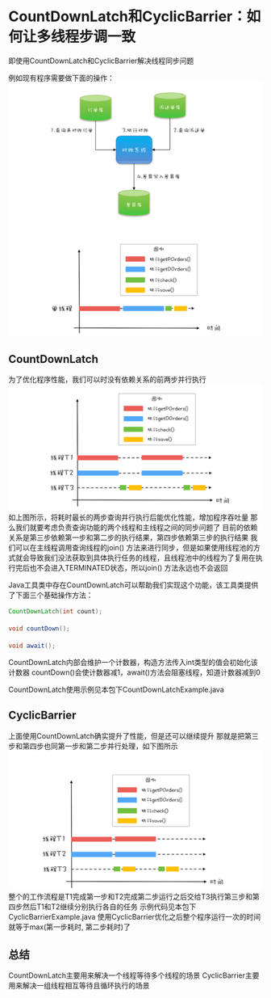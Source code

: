 # CountDownLatch和CyclicBarrier：如何让多线程步调一致

即使用CountDownLatch和CyclicBarrier解决线程同步问题

例如现有程序需要做下面的操作：
![img.png](img.png)
![img_1.png](img_1.png)

## CountDownLatch

为了优化程序性能，我们可以时没有依赖关系的前两步并行执行
![img_2.png](img_2.png)
如上图所示，将耗时最长的两步查询并行执行后能优化性能，增加程序吞吐量
那么我们就要考虑负责查询功能的两个线程和主线程之间的同步问题了
目前的依赖关系是第三步依赖第一步和第二步的执行结果，第四步依赖第三步的执行结果
我们可以在主线程调用查询线程的join()
方法来进行同步，但是如果使用线程池的方式就会导致我们没法获取到具体执行任务的线程，且线程池中的线程为了复用在执行完后也不会进入TERMINATED状态，所以join()
方法永远也不会返回

Java工具类中存在CountDownLatch可以帮助我们实现这个功能，该工具类提供了下面三个基础操作方法：

```java
CountDownLatch(int count);

void countDown();

void await();
```

CountDownLatch内部会维护一个计数器，构造方法传入int类型的值会初始化该计数器
countDown()会使计数器减1，await()方法会阻塞线程，知道计数器减到0

CountDownLatch使用示例见本包下CountDownLatchExample.java

## CyclicBarrier

上面使用CountDownLatch确实提升了性能，但是还可以继续提升
那就是把第三步和第四步也同第一步和第二步并行处理，如下图所示
![img_3.png](img_3.png)
整个的工作流程是T1完成第一步和T2完成第二步运行之后交给T3执行第三步和第四步然后T1和T2继续分别执行各自的任务
示例代码见本包下CyclicBarrierExample.java
使用CyclicBarrier优化之后整个程序运行一次的时间就等于max(第一步耗时, 第二步耗时)了

## 总结

CountDownLatch主要用来解决一个线程等待多个线程的场景
CyclicBarrier主要用来解决一组线程相互等待且循环执行的场景
